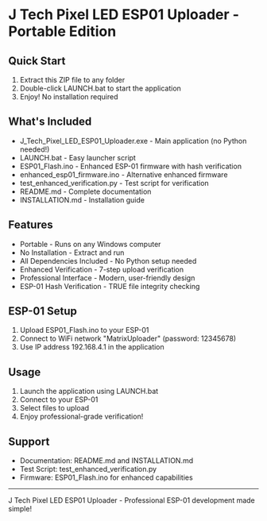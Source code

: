 # J Tech Pixel LED ESP01 Uploader - Portable Edition

## Quick Start

1. Extract this ZIP file to any folder
2. Double-click LAUNCH.bat to start the application
3. Enjoy! No installation required

## What's Included

- J_Tech_Pixel_LED_ESP01_Uploader.exe - Main application (no Python needed!)
- LAUNCH.bat - Easy launcher script
- ESP01_Flash.ino - Enhanced ESP-01 firmware with hash verification
- enhanced_esp01_firmware.ino - Alternative enhanced firmware
- test_enhanced_verification.py - Test script for verification
- README.md - Complete documentation
- INSTALLATION.md - Installation guide

## Features

- Portable - Runs on any Windows computer
- No Installation - Extract and run
- All Dependencies Included - No Python setup needed
- Enhanced Verification - 7-step upload verification
- Professional Interface - Modern, user-friendly design
- ESP-01 Hash Verification - TRUE file integrity checking

## ESP-01 Setup

1. Upload ESP01_Flash.ino to your ESP-01
2. Connect to WiFi network "MatrixUploader" (password: 12345678)
3. Use IP address 192.168.4.1 in the application

## Usage

1. Launch the application using LAUNCH.bat
2. Connect to your ESP-01
3. Select files to upload
4. Enjoy professional-grade verification!

## Support

- Documentation: README.md and INSTALLATION.md
- Test Script: test_enhanced_verification.py
- Firmware: ESP01_Flash.ino for enhanced capabilities

---
J Tech Pixel LED ESP01 Uploader - Professional ESP-01 development made simple!

